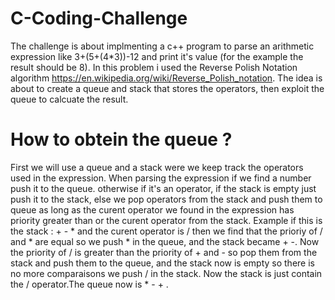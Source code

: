 # C-Coding-Challenge
The challenge is about implmenting a c++ program to parse an arithmetic expression like 3+(5+(4*3))-12 and print it's value (for the example the result should be 8). In this problem i used the Reverse Polish Notation algorithm https://en.wikipedia.org/wiki/Reverse_Polish_notation. The idea is about to create a queue and stack that stores the operators, then exploit the queue to calcuate the result.
# How to obtein the queue ?
First we will use a queue and a stack were we keep track the operators used in the expression.
When parsing the expression if we find a number push it to the queue. otherwise if it's an operator, if the stack is empty just push it to the stack, else we pop operators from the stack and push them to queue as long as the curent operator we found in the expression has priority greater than or the curent operator from the stack. Example if this is the stack : + - * and the curent operator is / then we find that the prioriy of / and * are equal so we push * in the queue, and the stack became + -. Now the priority of / is greater than the priority of + and - so pop them from the stack and push them to the queue, and the stack now is empty so there is no more comparaisons we push / in the stack. Now the stack is just contain the / operator.The queue now is * - + .
